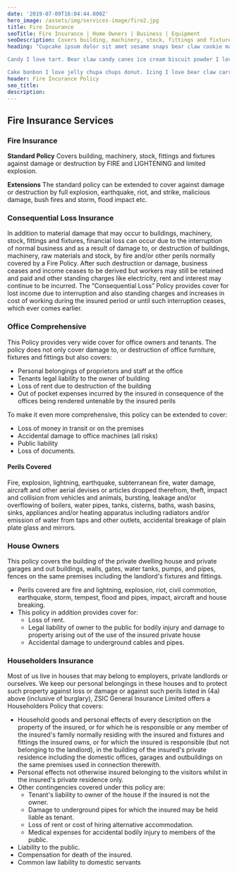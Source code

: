 ```yaml
---
date: '2019-07-09T16:04:44.000Z'
hero_image: /assets/img/services-image/fire2.jpg
title: Fire Insurance
seoTitle: Fire Insurance | Home Owners | Business | Equipment
seoDescription: Covers building, machinery, stock, fittings and fixtures against damage or destruction by FIRE and LIGHTENING and limited explosion
heading: "Cupcake ipsum dolor sit amet sesame snaps bear claw cookie macaroon. Marshmallow I love apple pie I love cotton candy brownie tootsie roll jelly beans. Sweet toffee dragée I love caramels gummi bears cupcake cupcake donut. Cheesecake cookie gummi bears lollipop. Croissant jelly I love liquorice. Sugar plum liquorice tootsie roll I love. Pastry halvah liquorice carrot cake gingerbread. Liquorice bonbon topping lollipop. Gingerbread sugar plum gingerbread dragée dessert bonbon jelly-o. Danish ice cream cake bear claw cupcake soufflé chupa chups chocolate apple pie.

Candy I love tart. Bear claw candy canes ice cream biscuit powder I love croissant carrot cake. Cupcake ice cream gummies wafer jelly-o toffee. Sugar plum soufflé I love cake. Oat cake chocolate bar I love. Sweet candy pudding cheesecake I love muffin toffee.

Cake bonbon I love jelly chupa chups donut. Icing I love bear claw carrot cake marshmallow. Caramels jujubes tart I love. Jelly beans muffin dragée oat cake. I love cotton candy lemon drops fruitcake jelly lemon drops cake pastry I love. Oat cake dessert cheesecake icing marzipan I love ice cream. Cotton candy cheesecake candy pie pie brownie. I love candy I love marzipan gummies. Dragée sweet sweet roll tart. Cupcake cookie icing powder croissant cheesecake tiramisu gummi bears chocolate bar."
header: Fire Incurance Policy 
seo_title:
description:
---
```

## Fire Insurance Services

### Fire Insurance
**Standard Policy** Covers building, machinery, stock, fittings and fixtures against damage or destruction by FIRE and LIGHTENING and limited explosion.

**Extensions** The standard policy can be extended to cover against damage or destruction by full explosion, earthquake, riot, and strike, malicious damage, bush fires and storm, flood impact etc.

### Consequential Loss Insurance
In addition to material damage that may occur to buildings, machinery, stock, fittings and fixtures, financial loss can occur due to the interruption of normal business and as a result of damage to, or destruction of buildings, machinery, raw materials and stock, by fire and/or other perils normally covered by a Fire Policy. After such destruction or damage, business ceases and income ceases to be derived but workers may still be retained and paid and other standing charges like electricity, rent and interest may continue to be incurred. The “Consequential Loss” Policy provides cover for lost income due to interruption and also standing charges and increases in cost of working during the insured period or until such interruption ceases, which ever comes earlier.

### Office Comprehensive 
This Policy provides very wide cover for office owners and tenants. The policy does not only cover damage to, or destruction of office furniture, fixtures and fittings but also covers:

<ul class="features-list">
<li><i class="fas fa-check"></i>Personal belongings of proprietors and staff at the office</li>
<li><i class="fas fa-check"></i>Tenants legal liability to the owner of building</li>
<li><i class="fas fa-check"></i>Loss of rent due to destruction of the building</li>
<li><i class="fas fa-check"></i>Out of pocket expenses incurred by the insured in consequence of the offices being rendered untenable by the insured perils</li>
</ul>

To make it even more comprehensive, this policy can be extended to cover:

<ul class="features-list">
<li><i class="fas fa-check"></i>Loss of money in transit or on the premises</li>
<li><i class="fas fa-check"></i>Accidental damage to office machines (all risks)</li>
<li><i class="fas fa-check"></i>Public liability</li>
<li><i class="fas fa-check"></i>Loss of documents.</li>
</ul>

#### Perils Covered
Fire, explosion, lightning, earthquake, subterranean fire, water damage, aircraft and other aerial devises or articles dropped therefrom, theft, impact and collision from vehicles and animals, bursting, leakage and/or overflowing of boilers, water pipes, tanks, cisterns, baths, wash basins, sinks, appliances and/or heating apparatus including radiators and/or emission of water from taps and other outlets, accidental breakage of plain plate glass and mirrors.

### House Owners
This policy covers the building of the private dwelling house and private garages and out buildings, walls, gates, water tanks, pumps, and pipes, fences on the same premises including the landlord's fixtures and fittings.
<ul class="features-list">
<li><i class="fas fa-check"></i>Perils covered are fire and lightning, explosion, riot, civil commotion, earthquake, storm, tempest, flood and pipes, impact, aircraft and house breaking.</li>
<li><i class="fas fa-check"></i>This policy in addition provides cover for:
<ul>
<li><i class="fas fa-check-double"></i>Loss of rent.</li>
<li><i class="fas fa-check-double"></i>Legal liability of owner to the public for bodily injury and damage to property arising out of the use of the insured private house</li>
<li><i class="fas fa-check-double"></i>Accidental damage to underground cables and pipes.</li>
</ul>
</li>
</ul>

### Householders Insurance
Most of us live in houses that may belong to employers, private landlords or ourselves. We keep our personal belongings in these houses and to protect such property against loss or damage or against such perils listed in (4a) above (inclusive of burglary), ZSIC General Insurance Limited offers a Householders Policy that covers:
<ul class="features-list">
<li><i class="fas fa-check"></i>Household goods and personal effects of every description on the property of the insured, or for which he is responsible or any member of the insured's family normally residing with the insured and fixtures and fittings the insured owns, or for which the insured is responsible (but not belonging to the landlord), in the building of the insured's private residence including the domestic offices, garages and outbuildings on the same premises used in connection therewith.</li>
<li><i class="fas fa-check"></i>Personal effects not otherwise insured belonging to the visitors whilst in the insured's private residence only.</li>
<li><i class="fas fa-check"></i>Other contingencies covered under this policy are:
<ul>
<li><i class="fas fa-check-double"></i>Tenant's liability to owner of the house if the insured is not the owner.</li>
<li><i class="fas fa-check-double"></i>Damage to underground pipes for which the insured may be held liable as tenant.</li>
<li><i class="fas fa-check-double"></i>Loss of rent or cost of hiring alternative accommodation.</li>
<li><i class="fas fa-check-double"></i>Medical expenses for accidental bodily injury to members of the public.</li>
</ul>
</li>
<li><i class="fas fa-check"></i>Liability to the public.</li>
<li><i class="fas fa-check"></i>Compensation for death of the insured.</li>
<li><i class="fas fa-check"></i>Common law liability to domestic servants</li>
</ul>